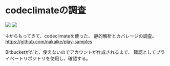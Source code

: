# codeclimateの調査

<a href="https://codeclimate.com/github/nakaike/coverage_report_creation_test/maintainability"><img src="https://api.codeclimate.com/v1/badges/f78ed385d5f5a8b1eef9/maintainability" /></a>
<a href="https://codeclimate.com/github/nakaike/coverage_report_creation_test/test_coverage"><img src="https://api.codeclimate.com/v1/badges/f78ed385d5f5a8b1eef9/test_coverage" /></a>


↓からもってきて、codeclimateを使った、
静的解析とカバレージの調査。
https://github.com/nakaike/play-samples

Bitbucketがだと、使えないのでアカウントが作成されるまで、
確認としてプライベートリポジトリを使用し、確認する。
